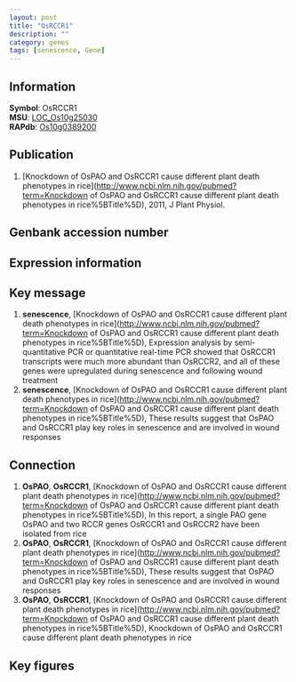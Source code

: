 ```yaml
---
layout: post
title: "OsRCCR1"
description: ""
category: genes
tags: [senescence, Gene]
---
```


## Information
__Symbol__: OsRCCR1  
__MSU__: [LOC_Os10g25030](http://rice.plantbiology.msu.edu/cgi-bin/ORF_infopage.cgi?orf=LOC_Os10g25030)  
__RAPdb__: [Os10g0389200](http://rapdb.dna.affrc.go.jp/viewer/gbrowse_details/irgsp1?name=Os10g0389200)  

## Publication
1. [Knockdown of OsPAO and OsRCCR1 cause different plant death phenotypes in rice](http://www.ncbi.nlm.nih.gov/pubmed?term=Knockdown of OsPAO and OsRCCR1 cause different plant death phenotypes in rice%5BTitle%5D), 2011, J Plant Physiol.

## Genbank accession number

## Expression information

## Key message
1. __senescence__, [Knockdown of OsPAO and OsRCCR1 cause different plant death phenotypes in rice](http://www.ncbi.nlm.nih.gov/pubmed?term=Knockdown of OsPAO and OsRCCR1 cause different plant death phenotypes in rice%5BTitle%5D),  Expression analysis by semi-quantitative PCR or quantitative real-time PCR showed that OsRCCR1 transcripts were much more abundant than OsRCCR2, and all of these genes were upregulated during senescence and following wound treatment
2. __senescence__, [Knockdown of OsPAO and OsRCCR1 cause different plant death phenotypes in rice](http://www.ncbi.nlm.nih.gov/pubmed?term=Knockdown of OsPAO and OsRCCR1 cause different plant death phenotypes in rice%5BTitle%5D),  These results suggest that OsPAO and OsRCCR1 play key roles in senescence and are involved in wound responses

## Connection
1. __OsPAO__, __OsRCCR1__, [Knockdown of OsPAO and OsRCCR1 cause different plant death phenotypes in rice](http://www.ncbi.nlm.nih.gov/pubmed?term=Knockdown of OsPAO and OsRCCR1 cause different plant death phenotypes in rice%5BTitle%5D),  In this report, a single PAO gene OsPAO and two RCCR genes OsRCCR1 and OsRCCR2 have been isolated from rice
2. __OsPAO__, __OsRCCR1__, [Knockdown of OsPAO and OsRCCR1 cause different plant death phenotypes in rice](http://www.ncbi.nlm.nih.gov/pubmed?term=Knockdown of OsPAO and OsRCCR1 cause different plant death phenotypes in rice%5BTitle%5D),  These results suggest that OsPAO and OsRCCR1 play key roles in senescence and are involved in wound responses
3. __OsPAO__, __OsRCCR1__, [Knockdown of OsPAO and OsRCCR1 cause different plant death phenotypes in rice](http://www.ncbi.nlm.nih.gov/pubmed?term=Knockdown of OsPAO and OsRCCR1 cause different plant death phenotypes in rice%5BTitle%5D), Knockdown of OsPAO and OsRCCR1 cause different plant death phenotypes in rice

## Key figures


